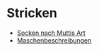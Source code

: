 # Stricken

* [Socken nach Muttis Art](Socken/MuttisArt.md)
* [Maschenbeschreibungen](Technik/Maschen.md)

